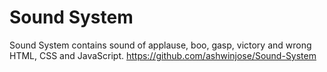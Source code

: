 # Sound System
Sound System contains sound of applause, boo, gasp, victory and wrong HTML, CSS and JavaScript.
https://github.com/ashwinjose/Sound-System
